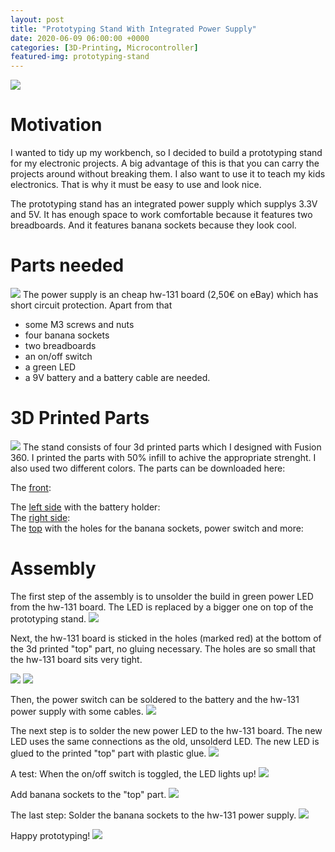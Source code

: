 ```yaml
---
layout: post
title: "Prototyping Stand With Integrated Power Supply"
date: 2020-06-09 06:00:00 +0000
categories: [3D-Printing, Microcontroller]
featured-img: prototyping-stand
---
```

![](/images/2020/breadboard-done.jpg)

# Motivation
I wanted to tidy up my workbench, so I decided to build a prototyping stand for my electronic projects. 
A big advantage of this is that you can carry the projects around without breaking them.
I also want to use it to teach my kids electronics.
That is why it must be easy to use and look nice.

The prototyping stand has an integrated power supply which supplys 3.3V and 5V.
It has enough space to work comfortable because it features two breadboards.
And it features banana sockets because they look cool.

# Parts needed
![](/images/2020/breadboard-parts-needed.jpg)
The power supply is an cheap hw-131 board (2,50€ on eBay) which has short circuit protection.
Apart from that
- some M3 screws and nuts
- four banana sockets
- two breadboards
- an on/off switch
- a green LED
- a 9V battery and a battery cable 
are needed.

# 3D Printed Parts
![](/images/2020/breadboard-printed-parts.jpg)
The stand consists of four 3d printed parts which I designed with Fusion 360.
I printed the parts with 50% infill to achive the appropriate strenght.
I also used two different colors.
The parts can be downloaded here:

The <a href="/assets/stl/breadboardstand-front.stl">front</a>:
<div class="stl-model" data-file="/assets/stl/breadboardstand-front.stl"></div>
The <a href="/assets/stl/breadboardstand-left.stl">left side</a> with the battery holder:
<div class="stl-model" data-file="/assets/stl/breadboardstand-left.stl"></div>
The <a href="/assets/stl/breadboardstand-right.stl">right side</a>:
<div class="stl-model" data-file="/assets/stl/breadboardstand-right.stl"></div>
The <a href="/assets/stl/breadboardstand-top.stl">top</a> with the holes for the banana sockets, power switch and more:
<div class="stl-model" data-file="/assets/stl/breadboardstand-top.stl"></div>

# Assembly
The first step of the assembly is to unsolder the build in green power LED from the hw-131 board. 
The LED is replaced by a bigger one on top of the prototyping stand.
![](/images/2020/breadboard-unsolder.jpg)

Next, the hw-131 board is sticked in the holes (marked red) at the bottom of the 3d printed "top" part, no gluing necessary.
The holes are so small that the hw-131 board sits very tight.

![](/images/2020/breadboard-power1.jpg)
![](/images/2020/breadboard-power2.jpg)

Then, the power switch can be soldered to the battery and the hw-131 power supply with some cables.
![](/images/2020/breadboard-power-supply.jpg)

The next step is to solder the new power LED to the hw-131 board.
The new LED uses the same connections as the old, unsolderd LED.
The new LED is glued to the printed "top" part with plastic glue.
![](/images/2020/breadboard-led.jpg)

A test: When the on/off switch is toggled, the LED lights up!
![](/images/2020/breadboard-led2.jpg)

Add banana sockets to the "top" part.
![](/images/2020/breadboard-banana.jpg)

The last step: Solder the banana sockets to the hw-131 power supply.
![](/images/2020/breadboard-banana2.jpg)

Happy prototyping!
![](/images/2020/breadboard.jpg)
